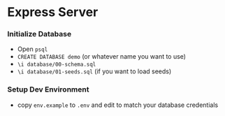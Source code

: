 # Express Server

###  Initialize Database
- Open `psql`
- `CREATE DATABASE demo` (or whatever name you want to use)
- `\i database/00-schema.sql`
- `\i database/01-seeds.sql` (if you want to load seeds)

###  Setup Dev Environment
- copy `env.example` to `.env` and edit to match your database credentials
